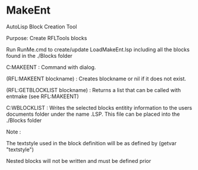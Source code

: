 # MakeEnt

AutoLisp Block Creation Tool

Purpose:  Create RFLTools blocks

Run RunMe.cmd to create/update LoadMakeEnt.lsp including all the blocks found in the ./Blocks folder

C:MAKEENT : Command with dialog.

(RFL:MAKEENT blockname) : Creates blockname or nil if it does not exist.

(RFL:GETBLOCKLIST blockname) : Returns a list that can be called with entmake (see RFL:MAKEENT)

C:WBLOCKLIST : Writes the selected blocks entitity information to the users documents folder under the name <blockname>.LSP.  This file can be placed into the ./Blocks folder

Note :

The textstyle used in the block definition will be as defined by (getvar "textstyle")

Nested blocks will not be written and must be defined prior